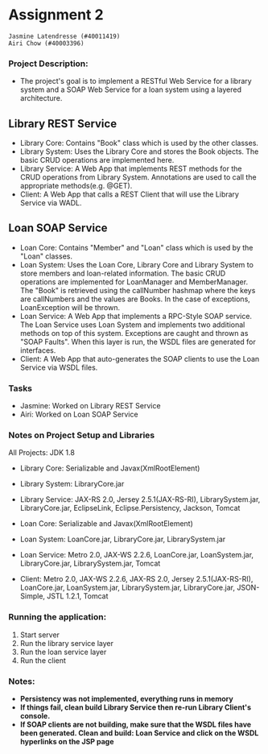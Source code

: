 # Assignment 2
```
Jasmine Latendresse (#40011419)
Airi Chow (#40003396)
```

### Project Description:
- The project's goal is to implement a RESTful Web Service for a library system and a SOAP Web Service for a loan system using a layered architecture.

## Library REST Service
- Library Core: Contains "Book" class which is used by the other classes.
- Library System: Uses the Library Core and stores the Book objects. The basic CRUD operations are implemented here.
- Library Service: A Web App that implements REST methods for the CRUD operations from Library System. Annotations are used to call the appropriate methods(e.g. @GET).
- Client: A Web App that calls a REST Client that will use the Library Service via WADL.

## Loan SOAP Service
- Loan Core: Contains "Member" and "Loan" class which is used by the "Loan" classes.
- Loan System: Uses the Loan Core, Library Core and Library System to store members and loan-related information. The basic CRUD operations are implemented for LoanManager and MemberManager. The "Book" is retrieved using the callNumber hashmap where the keys are callNumbers and the values are Books. In the case of exceptions, LoanException will be thrown.
- Loan Service: A Web App that implements a RPC-Style SOAP service. The Loan Service uses Loan System and implements two additional methods on top of this system. Exceptions are caught and thrown as "SOAP Faults". When this layer is run, the WSDL files are generated for interfaces.
- Client: A Web App that auto-generates the SOAP clients to use the Loan Service via WSDL files.

### Tasks
- Jasmine: Worked on Library REST Service
- Airi: Worked on Loan SOAP Service

### Notes on Project Setup and Libraries
All Projects: JDK 1.8
- Library Core: Serializable and Javax(XmlRootElement)
- Library System: LibraryCore.jar
- Library Service: JAX-RS 2.0, Jersey 2.5.1(JAX-RS-RI), LibrarySystem.jar, LibraryCore.jar, EclipseLink, Eclipse.Persistency, Jackson, Tomcat

- Loan Core: Serializable and Javax(XmlRootElement)
- Loan System: LoanCore.jar, LibraryCore.jar, LibrarySystem.jar
- Loan Service: Metro 2.0, JAX-WS 2.2.6, LoanCore.jar, LoanSystem.jar, LibraryCore.jar, LibrarySystem.jar, Tomcat

- Client: Metro 2.0, JAX-WS 2.2.6, JAX-RS 2.0, Jersey 2.5.1(JAX-RS-RI), LoanCore.jar, LoanSystem.jar, LibrarySystem.jar, LibraryCore.jar, JSON-Simple, JSTL 1.2.1, Tomcat


### Running the application:
1. Start server
2. Run the library service layer
3. Run the loan service layer
4. Run the client

### Notes:
- **Persistency was not implemented, everything runs in memory**
- **If things fail, clean build Library Service then re-run Library Client's console.**
- **If SOAP clients are not building, make sure that the WSDL files have been generated. Clean and build: Loan Service and click on the WSDL hyperlinks on the JSP page**
